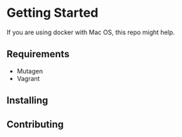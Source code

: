 # Getting Started
If you are using docker with Mac OS, this repo might help.
## Requirements
- Mutagen
- Vagrant
## Installing
## Contributing
